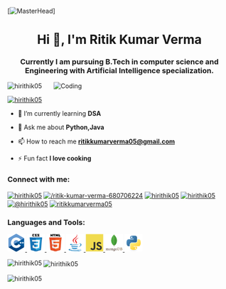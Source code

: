 [![MasterHead](https://www.semi.org/sites/semi.org/files/styles/2100x600/public/2021-06/shutterstock_1886583979%20v2_0.jpg?h=03d695ea&itok=2YwlHEM7)]
<h1 align="center">Hi 👋, I'm Ritik Kumar Verma</h1>
<h3 align="center">Currently I am pursuing B.Tech in computer science and Engineering with Artificial Intelligence specialization.</h3>
<img align="right" alt="Coding" width="400" src="https://miro.medium.com/max/1020/1*IRGHmiGsa16stedQvIaZfw.gif">
<p align="left"> <img src="https://komarev.com/ghpvc/?username=hirithik05&label=Profile%20views&color=0e75b6&style=flat" alt="hirithik05" /> </p>

<p align="left"> <a href="https://twitter.com/hirithik05" target="blank"><img src="https://img.shields.io/twitter/follow/hirithik05?logo=twitter&style=for-the-badge" alt="hirithik05" /></a> </p>

- 🌱 I’m currently learning **DSA**

- 💬 Ask me about **Python,Java**

- 📫 How to reach me **ritikkumarverma05@gmail.com**

- ⚡ Fun fact **I love cooking**

<h3 align="left">Connect with me:</h3>
<p align="left">
<a href="https://twitter.com/hirithik05" target="blank"><img align="center" src="https://raw.githubusercontent.com/rahuldkjain/github-profile-readme-generator/master/src/images/icons/Social/twitter.svg" alt="hirithik05" height="30" width="40" /></a>
<a href="https://linkedin.com/in//ritik-kumar-verma-680706224" target="blank"><img align="center" src="https://raw.githubusercontent.com/rahuldkjain/github-profile-readme-generator/master/src/images/icons/Social/linked-in-alt.svg" alt="/ritik-kumar-verma-680706224" height="30" width="40" /></a>
<a href="https://instagram.com/hirithik05" target="blank"><img align="center" src="https://raw.githubusercontent.com/rahuldkjain/github-profile-readme-generator/master/src/images/icons/Social/instagram.svg" alt="hirithik05" height="30" width="40" /></a>
<a href="https://www.leetcode.com/hirithik05" target="blank"><img align="center" src="https://raw.githubusercontent.com/rahuldkjain/github-profile-readme-generator/master/src/images/icons/Social/leet-code.svg" alt="hirithik05" height="30" width="40" /></a>
<a href="https://www.hackerearth.com/@hirithik05" target="blank"><img align="center" src="https://raw.githubusercontent.com/rahuldkjain/github-profile-readme-generator/master/src/images/icons/Social/hackerearth.svg" alt="@hirithik05" height="30" width="40" /></a>
<a href="https://auth.geeksforgeeks.org/user/ritikkumarverma05" target="blank"><img align="center" src="https://raw.githubusercontent.com/rahuldkjain/github-profile-readme-generator/master/src/images/icons/Social/geeks-for-geeks.svg" alt="ritikkumarverma05" height="30" width="40" /></a>
</p>

<h3 align="left">Languages and Tools:</h3>
<p align="left"> <a href="https://www.w3schools.com/cpp/" target="_blank" rel="noreferrer"> <img src="https://raw.githubusercontent.com/devicons/devicon/master/icons/cplusplus/cplusplus-original.svg" alt="cplusplus" width="40" height="40"/> </a> <a href="https://www.w3schools.com/css/" target="_blank" rel="noreferrer"> <img src="https://raw.githubusercontent.com/devicons/devicon/master/icons/css3/css3-original-wordmark.svg" alt="css3" width="40" height="40"/> </a> <a href="https://www.w3.org/html/" target="_blank" rel="noreferrer"> <img src="https://raw.githubusercontent.com/devicons/devicon/master/icons/html5/html5-original-wordmark.svg" alt="html5" width="40" height="40"/> </a> <a href="https://www.java.com" target="_blank" rel="noreferrer"> <img src="https://raw.githubusercontent.com/devicons/devicon/master/icons/java/java-original.svg" alt="java" width="40" height="40"/> </a> <a href="https://developer.mozilla.org/en-US/docs/Web/JavaScript" target="_blank" rel="noreferrer"> <img src="https://raw.githubusercontent.com/devicons/devicon/master/icons/javascript/javascript-original.svg" alt="javascript" width="40" height="40"/> </a> <a href="https://www.mongodb.com/" target="_blank" rel="noreferrer"> <img src="https://raw.githubusercontent.com/devicons/devicon/master/icons/mongodb/mongodb-original-wordmark.svg" alt="mongodb" width="40" height="40"/> </a> <a href="https://www.python.org" target="_blank" rel="noreferrer"> <img src="https://raw.githubusercontent.com/devicons/devicon/master/icons/python/python-original.svg" alt="python" width="40" height="40"/> </a> </p>

<p><img align="left" src="https://github-readme-stats.vercel.app/api/top-langs?username=hirithik05&show_icons=true&locale=en&layout=compact" alt="hirithik05" /></p>

<p>&nbsp;<img align="center" src="https://github-readme-stats.vercel.app/api?username=hirithik05&show_icons=true&locale=en" alt="hirithik05" /></p>

<p><img align="center" src="https://github-readme-streak-stats.herokuapp.com/?user=hirithik05&" alt="hirithik05" /></p>

